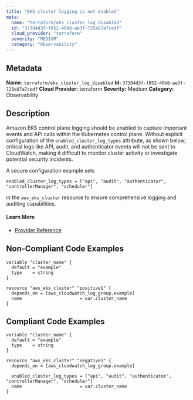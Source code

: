 ```yaml
---
title: "EKS cluster logging is not enabled"
meta:
  name: "terraform/eks_cluster_log_disabled"
  id: "37304d3f-f852-40b8-ae3f-725e87a7cedf"
  cloud_provider: "terraform"
  severity: "MEDIUM"
  category: "Observability"
---
```

## Metadata
**Name:** `terraform/eks_cluster_log_disabled`
**Id:** `37304d3f-f852-40b8-ae3f-725e87a7cedf`
**Cloud Provider:** terraform
**Severity:** Medium
**Category:** Observability
## Description
Amazon EKS control plane logging should be enabled to capture important events and API calls within the Kubernetes control plane. Without explicit configuration of the `enabled_cluster_log_types` attribute, as shown below, critical logs like API, audit, and authenticator events will not be sent to CloudWatch, making it difficult to monitor cluster activity or investigate potential security incidents.

A secure configuration example sets

```
enabled_cluster_log_types = ["api", "audit", "authenticator", "controllerManager", "scheduler"]
```
in the `aws_eks_cluster` resource to ensure comprehensive logging and auditing capabilities.

#### Learn More

 - [Provider Reference](https://registry.terraform.io/providers/hashicorp/aws/latest/docs/resources/eks_cluster#enabled_cluster_log_types)

## Non-Compliant Code Examples
```aws
variable "cluster_name" {
  default = "example"
  type    = string
}

resource "aws_eks_cluster" "positive1" {
  depends_on = [aws_cloudwatch_log_group.example]
  name                      = var.cluster_name
}

```

## Compliant Code Examples
```aws
variable "cluster_name" {
  default = "example"
  type    = string
}

resource "aws_eks_cluster" "negative1" {
  depends_on = [aws_cloudwatch_log_group.example]

  enabled_cluster_log_types = ["api", "audit", "authenticator", "controllerManager", "scheduler"]
  name                      = var.cluster_name
}

```